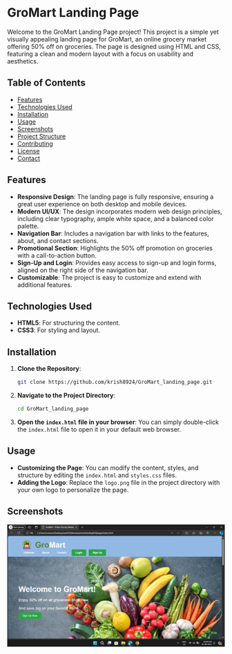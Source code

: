 # GroMart Landing Page

Welcome to the GroMart Landing Page project! This project is a simple yet visually appealing landing page for GroMart, an online grocery market offering 50% off on groceries. The page is designed using HTML and CSS, featuring a clean and modern layout with a focus on usability and aesthetics.

## Table of Contents

- [Features](#features)
- [Technologies Used](#technologies-used)
- [Installation](#installation)
- [Usage](#usage)
- [Screenshots](#screenshots)
- [Project Structure](#project-structure)
- [Contributing](#contributing)
- [License](#license)
- [Contact](#contact)

## Features

- **Responsive Design**: The landing page is fully responsive, ensuring a great user experience on both desktop and mobile devices.
- **Modern UI/UX**: The design incorporates modern web design principles, including clear typography, ample white space, and a balanced color palette.
- **Navigation Bar**: Includes a navigation bar with links to the features, about, and contact sections.
- **Promotional Section**: Highlights the 50% off promotion on groceries with a call-to-action button.
- **Sign-Up and Login**: Provides easy access to sign-up and login forms, aligned on the right side of the navigation bar.
- **Customizable**: The project is easy to customize and extend with additional features.

## Technologies Used

- **HTML5**: For structuring the content.
- **CSS3**: For styling and layout.

## Installation

1. **Clone the Repository**:
    ```bash
    git clone https://github.com/krish8924/GroMart_landing_page.git
    ```
2. **Navigate to the Project Directory**:
    ```bash
    cd GroMart_landing_page
    ```

3. **Open the `index.html` file in your browser**:
    You can simply double-click the `index.html` file to open it in your default web browser.

## Usage

- **Customizing the Page**: You can modify the content, styles, and structure by editing the `index.html` and `styles.css` files.
- **Adding the Logo**: Replace the `logo.png` file in the project directory with your own logo to personalize the page.

## Screenshots

![GroMart Landing Page Screenshot](screenshot.png)



